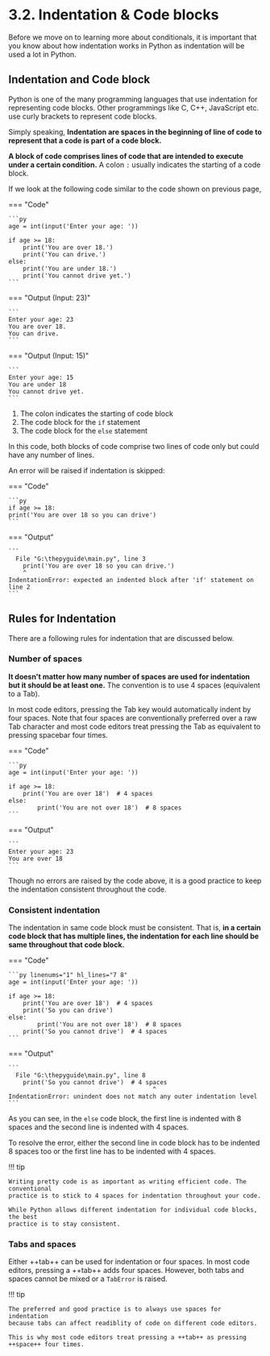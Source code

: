# 3.2. Indentation & Code blocks
Before we move on to learning more about conditionals, it is important that you know
about how indentation works in Python as indentation will be used a lot in Python.

## Indentation and Code block
Python is one of the many programming languages that use indentation for representing code
blocks. Other programmings like C, C++, JavaScript etc. use curly brackets to represent
code blocks.

Simply speaking, **Indentation are spaces in the beginning of line of code to represent that
a code is part of a code block.**

**A block of code comprises lines of code that are intended to execute under a certain
condition.** A colon `:` usually indicates the starting of a code block.

If we look at the following code similar to the code shown on previous page,

=== "Code"

    ```py
    age = int(input('Enter your age: '))

    if age >= 18:
        print('You are over 18.')
        print('You can drive.')
    else:
        print('You are under 18.')
        print('You cannot drive yet.')
    ```

=== "Output (Input: 23)"

    ```
    Enter your age: 23
    You are over 18.
    You can drive.
    ```

=== "Output (Input: 15)"

    ```
    Enter your age: 15
    You are under 18
    You cannot drive yet.
    ```

1. The colon indicates the starting of code block
2. The code block for the `if` statement
3. The code block for the `else` statement

In this code, both blocks of code comprise two lines of code only but could have any number
of lines.

An error will be raised if indentation is skipped:

=== "Code"

    ```py
    if age >= 18:
    print('You are over 18 so you can drive')
    ```

=== "Output"

    ```
      File "G:\thepyguide\main.py", line 3
        print('You are over 18 so you can drive.')
        ^
    IndentationError: expected an indented block after 'if' statement on line 2
    ```

## Rules for Indentation

There are a following rules for indentation that are discussed below.

### Number of spaces
**It doesn't matter how many number of spaces are used for indentation but it should be at
least one.** The convention is to use 4 spaces (equivalent to a <kb>Tab</kb>).

In most code editors, pressing the Tab key would automatically indent by four spaces. Note
that four spaces are conventionally preferred over a raw Tab character and most code editors
treat pressing the Tab as equivalent to pressing spacebar four times.

=== "Code"

    ```py
    age = int(input('Enter your age: '))

    if age >= 18:
        print('You are over 18')  # 4 spaces
    else:
            print('You are not over 18')  # 8 spaces
    ```

=== "Output"

    ```
    Enter your age: 23
    You are over 18
    ```

Though no errors are raised by the code above, it is a good practice to keep the
indentation consistent throughout the code.

### Consistent indentation
The indentation in same code block must be consistent. That is, **in a certain code block
that has multiple lines, the indentation for each line should be same throughout that code
block.**

=== "Code"

    ```py linenums="1" hl_lines="7 8"
    age = int(input('Enter your age: '))

    if age >= 18:
        print('You are over 18')  # 4 spaces
        print('So you can drive')
    else:
            print('You are not over 18')  # 8 spaces
        print('So you cannot drive')  # 4 spaces
    ```

=== "Output"

    ```
      File "G:\thepyguide\main.py", line 8
        print('So you cannot drive')  # 4 spaces
                                            ^
    IndentationError: unindent does not match any outer indentation level
    ```

As you can see, in the `else` code block, the first line is indented with 8 spaces
and the second line is indented with 4 spaces.

To resolve the error, either the second line in code block has to be indented 8 spaces
too or the first line has to be indented with 4 spaces.

!!! tip

    Writing pretty code is as important as writing efficient code. The conventional
    practice is to stick to 4 spaces for indentation throughout your code.

    While Python allows different indentation for individual code blocks, the best
    practice is to stay consistent.

### Tabs and spaces
Either ++tab++ can be used for indentation or four spaces. In most code
editors, pressing a ++tab++ adds four spaces. However, both tabs
and spaces cannot be mixed or a `TabError` is raised.

!!! tip

    The preferred and good practice is to always use spaces for indentation
    because tabs can affect readiblity of code on different code editors.

    This is why most code editors treat pressing a ++tab++ as pressing
    ++space++ four times.
